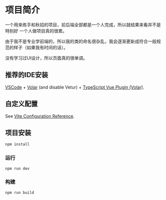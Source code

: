 # 项目简介
一个用来练手和秋招的项目，前后端全部都是一个人完成，所以就结果来看并不是特别好
一个人做项目真的很累。

由于我不是专业学前端的，所以我的类的命名很杂乱，我会逐渐更新成符合一般规范的样子（如果我有时间的话）。

没有学习过UI设计，所以页面真的很单调。


## 推荐的IDE安装

[VSCode](https://code.visualstudio.com/) + [Volar](https://marketplace.visualstudio.com/items?itemName=Vue.volar) (and disable Vetur) + [TypeScript Vue Plugin (Volar)](https://marketplace.visualstudio.com/items?itemName=Vue.vscode-typescript-vue-plugin).

## 自定义配置

See [Vite Configuration Reference](https://vitejs.dev/config/).

## 项目安装

```sh
npm install
```

### 运行

```sh
npm run dev
```

### 构建

```sh
npm run build
```
